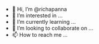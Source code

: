 - 👋 Hi, I’m @richapanna
- 👀 I’m interested in ...
- 🌱 I’m currently learning ...
- 💞️ I’m looking to collaborate on ...
- 📫 How to reach me ...

<!---
richapanna/richapanna is a ✨ special ✨ repository because its `README.md` (this file) appears on your GitHub profile.
You can click the Preview link to take a look at your changes.
--->
